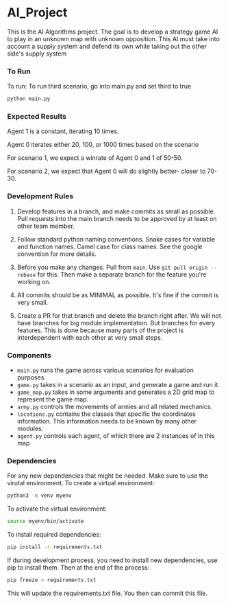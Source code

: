 # AI_Project

This is the AI Algorithms project. The goal is to develop a strategy game AI to play in an unknown map with unknown opposition. This AI must take into account a supply system and defend its own while taking out the other side's supply system
### To Run ###
To run:
To run third scenario, go into main.py and set third to true
```bash
python main.py
```

### Expected Results ###
Agent 1 is a constant, iterating 10 times.

Agent 0 iterates either 20, 100, or 1000 times based on the scenario


For scenario 1, we expect a winrate of Agent 0 and 1 of 50-50. 

For scenario 2, we expect that Agent 0 will do slightly better- closer to 70-30. 


### Development Rules ###
1. Develop features in a branch, and make commits as small as possible. Pull requests into the main branch needs to be approved by at least on other team member.

2. Follow standard python naming conventions. Snake cases for variable and function names. Camel case for class names. See the google convention for more details.

3. Before you make any changes. Pull from `main`. Use `git pull origin --rebase` for this. Then make a separate branch for the feature you're working on.

4. All commits should be as MINIMAL as possible. It's fine if the commit is very small. 

5. Create a PR for that branch and delete the branch right after. We will not have branches for big module implementation. But branches for every features. This is done because many parts of the project is interdependent with each other at very small steps.

### Components ###
- `main.py` runs the game across various scenarios for evaluation purposes.
- `game.py` takes in a scenario as an input, and generate a game and run it.
- `game_map.py` takes in some arguments and generates a 2D grid map to represent the game map.
- `army.py` controls the movements of armies and all related mechanics.
- `locations.py` contains the classes that specific the coordinates information. This information needs to be known by many other modules.
- `agent.py` controls each agent, of which there are 2 instances of in this map

### Dependencies ###
For any new dependencies that might be needed. Make sure to use the virutal environment. To create a virtual environment:

```bash
python3 -m venv myenv
```

To activate the virtual environment:
```bash
source myenv/bin/activate
```

To install required dependencies:
```bash
pip install -r requirements.txt
```

If during development process, you need to install new dependencies, use pip to install them. Then at the end of the process:
```bash
pip freeze > requirements.txt
```
This will update the requirements.txt file. You then can commit this file.

